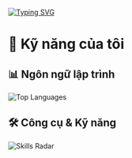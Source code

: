 [![Typing SVG](https://readme-typing-svg.herokuapp.com?font=Fira+Code&weight=700&pause=1000&color=05FFF6&width=435&lines=Welcome+to+Bean;Please+give+me+1+star)](https://git.io/typing-svg)
# 🚀 Kỹ năng của tôi

## 📊 Ngôn ngữ lập trình
![Top Languages](https://github-readme-stats.vercel.app/api/top-langs/?username=tranquyk2&layout=compact&theme=radical&hide=html)

## 🛠️ Công cụ & Kỹ năng
![Skills Radar](https://github-readme-stats.vercel.app/api/top-langs/?username=tranquyk2&langs_count=6&theme=radical&custom_title=Skills%20Radar)



